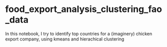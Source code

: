 # food_export_analysis_clustering_fao_data
In this notebook, I try to identify top countries for a (imaginery) chicken export company, using kmeans and hierachical clustering
